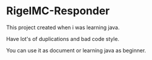 # RigelMC-Responder
  This project created when i was learning java.

  Have lot's of duplications and bad code style.

  You can use it as document or learning java as beginner.
